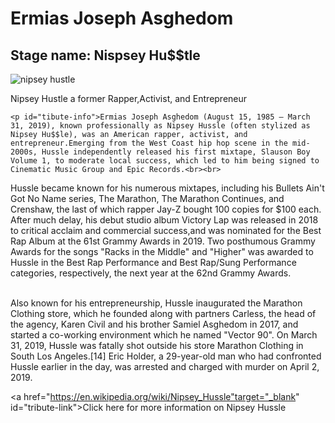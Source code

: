 <script src="https://cdn.freecodecamp.org/testable-projects-fcc/v1/bundle.js"></script>
<div id="main">
  <h1 id="title"> Ermias Joseph Asghedom</h1>
  <h2> Stage name: Nispsey Hu$$tle</h2>
  
  <div id="img-div">
    <img id="image"src="https://specials-images.forbesimg.com/imageserve/5e82f5c62814680006860861/960x0.jpg?cropX1=0&cropX2=5253&cropY1=503&cropY2=2967"alt ="nipsey hustle"</img>
    
  </div>
    <p id="image caption">Nipsey Hustle a former Rapper,Activist, and Entrepreneur</p>
    
    <p id="tibute-info">Ermias Joseph Asghedom (August 15, 1985 – March 31, 2019), known professionally as Nipsey Hussle (often stylized as Nipsey Hu$$le), was an American rapper, activist, and entrepreneur.Emerging from the West Coast hip hop scene in the mid-2000s, Hussle independently released his first mixtape, Slauson Boy Volume 1, to moderate local success, which led to him being signed to Cinematic Music Group and Epic Records.<br><br>

Hussle became known for his numerous mixtapes, including his Bullets Ain't Got No Name series, The Marathon, The Marathon Continues, and Crenshaw, the last of which rapper Jay-Z bought 100 copies for $100 each. After much delay, his debut studio album Victory Lap was released in 2018 to critical acclaim and commercial success,and was nominated for the Best Rap Album at the 61st Grammy Awards in 2019. Two posthumous Grammy Awards for the songs "Racks in the Middle" and "Higher" was awarded to Hussle in the Best Rap Performance and Best Rap/Sung Performance categories, respectively, the next year at the 62nd Grammy Awards.<br><br>

Also known for his entrepreneurship, Hussle inaugurated the Marathon Clothing store, which he founded along with partners Carless, the head of the agency, Karen Civil and his brother Samiel Asghedom in 2017, and started a co-working environment which he named "Vector 90". On March 31, 2019, Hussle was fatally shot outside his store Marathon Clothing in South Los Angeles.[14] Eric Holder, a 29-year-old man who had confronted Hussle earlier in the day, was arrested and charged with murder on April 2, 2019.</p>
  <a href="https://en.wikipedia.org/wiki/Nipsey_Hussle"target="_blank" id="tribute-link">Click here for more information on Nipsey Hussle</a>
   
      
  

</div>
